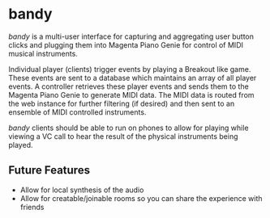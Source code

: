 # bandy

*bandy* is a multi-user interface for capturing and aggregating user button clicks and plugging them into Magenta Piano Genie for control of MIDI musical instruments. 

Individual player (clients) trigger events by playing a Breakout like game. These events are sent to a database which maintains an array of all player events. A controller retrieves these player events and sends them to the Magenta Piano Genie to generate MIDI data. The MIDI data is routed from the web instance for further filtering (if desired) and then sent to an ensemble of MIDI controlled instruments. 

*bandy* clients should be able to run on phones to allow for playing while viewing a VC call to hear the result of the physical instruments being played.

## Future Features
- Allow for local synthesis of the audio
- Allow for creatable/joinable rooms so you can share the experience with friends
